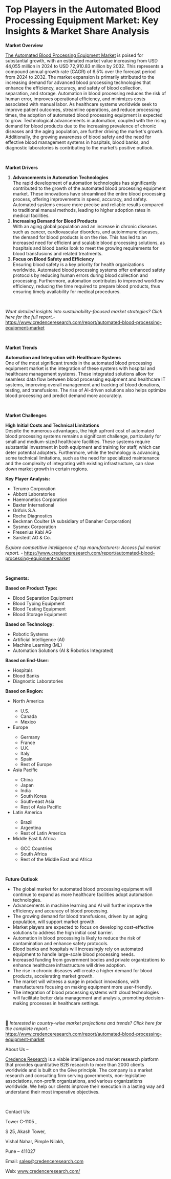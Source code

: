 # Top Players in the Automated Blood Processing Equipment Market: Key Insights & Market Share Analysis


<p><strong>Market Overview</strong></p>
<p><a href="https://www.credenceresearch.com/report/automated-blood-processing-equipment-market">The Automated Blood Processing Equipment Market</a> is poised for substantial growth, with an estimated market value increasing from USD 44,055 million in 2024 to USD 72,910.83 million by 2032. This represents a compound annual growth rate (CAGR) of 6.5% over the forecast period from 2024 to 2032. The market expansion is primarily attributed to the increasing demand for advanced blood processing technologies that enhance the efficiency, accuracy, and safety of blood collection, separation, and storage. Automation in blood processing reduces the risk of human error, improves operational efficiency, and minimizes costs associated with manual labor. As healthcare systems worldwide seek to improve patient outcomes, streamline operations, and reduce processing times, the adoption of automated blood processing equipment is expected to grow. Technological advancements in automation, coupled with the rising demand for blood products due to the increasing prevalence of chronic diseases and the aging population, are further driving the market's growth. Additionally, the growing awareness of blood safety and the need for effective blood management systems in hospitals, blood banks, and diagnostic laboratories is contributing to the market&rsquo;s positive outlook.</p>
<p><strong>&nbsp;</strong></p>
<p><strong>Market Drivers</strong></p>
<ol>
<li><strong>Advancements in Automation Technologies</strong><br /> The rapid development of automation technologies has significantly contributed to the growth of the automated blood processing equipment market. These innovations have streamlined the entire blood processing process, offering improvements in speed, accuracy, and safety. Automated systems ensure more precise and reliable results compared to traditional manual methods, leading to higher adoption rates in medical facilities.</li>
<li data-start="1789" data-end="2216"><strong data-start="1789" data-end="1829">Increasing Demand for Blood Products</strong><br /> With an aging global population and an increase in chronic diseases such as cancer, cardiovascular disorders, and autoimmune diseases, the demand for blood products is on the rise. This has led to an increased need for efficient and scalable blood processing solutions, as hospitals and blood banks look to meet the growing requirements for blood transfusions and related treatments.</li>
<li data-start="2221" data-end="2653"><strong data-start="2221" data-end="2261">Focus on Blood Safety and Efficiency</strong><br /> Ensuring blood safety is a key priority for health organizations worldwide. Automated blood processing systems offer enhanced safety protocols by reducing human errors during blood collection and processing. Furthermore, automation contributes to improved workflow efficiency, reducing the time required to prepare blood products, thus ensuring timely availability for medical procedures.</li>
</ol>
<p><strong>&nbsp;</strong></p>
<p><em>Want detailed insights into sustainability-focused market strategies? Click here for the full report.- </em><a href="https://www.credenceresearch.com/report/automated-blood-processing-equipment-market">https://www.credenceresearch.com/report/automated-blood-processing-equipment-market</a></p>
<p>&nbsp;</p>
<p><strong>Market Trends</strong></p>
<p><strong>Automation and Integration with Healthcare Systems</strong><br /> One of the most significant trends in the automated blood processing equipment market is the integration of these systems with hospital and healthcare management systems. These integrated solutions allow for seamless data flow between blood processing equipment and healthcare IT systems, improving overall management and tracking of blood donations, testing, and transfusions. The rise of AI-driven solutions also helps optimize blood processing and predict demand more accurately.</p>
<p><strong>&nbsp;</strong></p>
<p><strong>Market Challenges</strong></p>
<p><strong>High Initial Costs and Technical Limitations</strong><br /> Despite the numerous advantages, the high upfront cost of automated blood processing systems remains a significant challenge, particularly for small and medium-sized healthcare facilities. These systems require substantial investment in both equipment and training for staff, which can deter potential adopters. Furthermore, while the technology is advancing, some technical limitations, such as the need for specialized maintenance and the complexity of integrating with existing infrastructure, can slow down market growth in certain regions.</p>
<p><strong>Key Player Analysis:</strong></p>
<ul>
<li>Terumo Corporation</li>
<li>Abbott Laboratories</li>
<li>Haemonetics Corporation</li>
<li>Baxter International</li>
<li>Grifols S.A.</li>
<li>Roche Diagnostics</li>
<li>Beckman Coulter (A subsidiary of Danaher Corporation)</li>
<li>Sysmex Corporation</li>
<li>Fresenius Kabi AG</li>
<li>Sarstedt AG &amp; Co.</li>
</ul>
<p><em>Explore competitive intelligence of top manufacturers: Access full market report. - </em><a href="https://www.credenceresearch.com/report/automated-blood-processing-equipment-market">https://www.credenceresearch.com/report/automated-blood-processing-equipment-market</a></p>
<p>&nbsp;</p>
<p><strong>Segments:</strong></p>
<p><strong>Based on Product Type:</strong></p>
<ul>
<li>Blood Separation Equipment</li>
<li>Blood Typing Equipment</li>
<li>Blood Testing Equipment</li>
<li>Blood Storage Equipment</li>
</ul>
<p><strong>Based on Technology:</strong></p>
<ul>
<li>Robotic Systems</li>
<li>Artificial Intelligence (AI)</li>
<li>Machine Learning (ML)</li>
<li>Automation Solutions (AI &amp; Robotics Integrated)</li>
</ul>
<p><strong>Based on End-User:</strong></p>
<ul>
<li>Hospitals</li>
<li>Blood Banks</li>
<li>Diagnostic Laboratories</li>
</ul>
<p><strong>Based on Region:</strong></p>
<ul>
<li>North America</li>
<ul>
<li>U.S.</li>
<li>Canada</li>
<li>Mexico</li>
</ul>
<li>Europe</li>
<ul>
<li>Germany</li>
<li>France</li>
<li>U.K.</li>
<li>Italy</li>
<li>Spain</li>
<li>Rest of Europe</li>
</ul>
<li>Asia Pacific</li>
<ul>
<li>China</li>
<li>Japan</li>
<li>India</li>
<li>South Korea</li>
<li>South-east Asia</li>
<li>Rest of Asia Pacific</li>
</ul>
<li>Latin America</li>
<ul>
<li>Brazil</li>
<li>Argentina</li>
<li>Rest of Latin America</li>
</ul>
<li>Middle East &amp; Africa</li>
<ul>
<li>GCC Countries</li>
<li>South Africa</li>
<li>Rest of the Middle East and Africa</li>
</ul>
</ul>
<p>&nbsp;</p>
<p><strong>Future Outlook </strong></p>
<ul>
<li>The global market for automated blood processing equipment will continue to expand as more healthcare facilities adopt automation technologies.</li>
<li>Advancements in machine learning and AI will further improve the efficiency and accuracy of blood processing.</li>
<li>The growing demand for blood transfusions, driven by an aging population, will support market growth.</li>
<li>Market players are expected to focus on developing cost-effective solutions to address the high initial cost barrier.</li>
<li>Automation in blood processing is likely to reduce the risk of contamination and enhance safety protocols.</li>
<li>Blood banks and hospitals will increasingly rely on automated equipment to handle large-scale blood processing needs.</li>
<li>Increased funding from government bodies and private organizations to enhance healthcare infrastructure will drive adoption.</li>
<li>The rise in chronic diseases will create a higher demand for blood products, accelerating market growth.</li>
<li>The market will witness a surge in product innovations, with manufacturers focusing on making equipment more user-friendly.</li>
<li>The integration of blood processing systems with cloud technologies will facilitate better data management and analysis, promoting decision-making processes in healthcare settings.</li>
</ul>
<p><strong>&nbsp;</strong></p>
<p>📌 <em>Interested in country-wise market projections and trends? Click here for the complete report.- </em><a href="https://www.credenceresearch.com/report/automated-blood-processing-equipment-market">https://www.credenceresearch.com/report/automated-blood-processing-equipment-market</a></p>
<p>About Us &ndash;</p>
<p><a href="https://www.credenceresearch.com/">Credence Research</a> is a viable intelligence and market research platform that provides quantitative B2B research to more than 2000 clients worldwide and is built on the Give principle. The company is a market research and consulting firm serving governments, non-legislative associations, non-profit organizations, and various organizations worldwide. We help our clients improve their execution in a lasting way and understand their most imperative objectives.</p>
<p>&nbsp;</p>
<p>Contact Us:</p>
<p>Tower C-1105 ,</p>
<p>S 25, Akash Tower,</p>
<p>Vishal Nahar, Pimple Nilakh,</p>
<p>Pune &ndash; 411027</p>
<p>Email: <a href="mailto:sales@credenceresearch.com">sales@credenceresearch.com</a></p>
<p>Web: <a href="http://www.credenceresearch.com/">www.credenceresearch.com/</a></p>
<p>&nbsp;</p>
